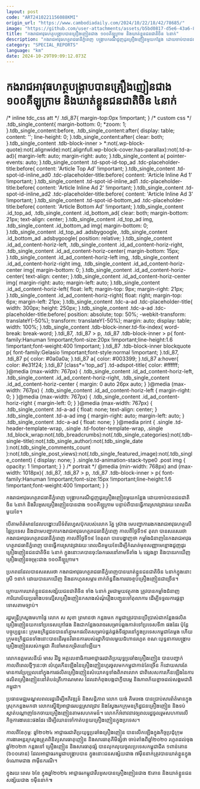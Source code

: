 ```yaml
---
layout: post
code: "ART2410221156088KMI"
origin_url: "https://www.cambodiadaily.com/2024/10/22/18/42/78685/"
image: "https://github.com/user-attachments/assets/b5bd0817-d5e6-43a6-8b8b-37b747815195"
title: "កងរាជអាវុធហត្ថ​បង្ក្រាប​បាន​គ្រឿងញៀន​ជាង ១០០​គីឡូក្រាម និង​ឃាត់​ខ្លួន​ជនជាតិ​ចិន ៤​នាក់"
description: "កងរាជអាវុធហត្ថ​រាជធានី​ភ្នំពេញ បង្ក្រាប​ករណី​ជួញដូរ​គ្រឿងញៀន​មួយ​កន្លែង ដោយ​ចាប់​បាន​ជនជាតិ​ចិន ៤​នាក់ និង​រឹបអូស​គ្រឿងញៀន​បាន​ជាង ១០០​គីឡូក្រាម បន្ទាប់ពី​បាន​ធ្វើការ​ស្រាវជ្រាវ​រយៈពេល​ជិត​មួយ​ខែ។"
category: "SPECIAL_REPORTS"
language: "km"
date: 2024-10-29T09:09:12.073Z
---
```


# កងរាជអាវុធហត្ថ​បង្ក្រាប​បាន​គ្រឿងញៀន​ជាង ១០០​គីឡូក្រាម និង​ឃាត់​ខ្លួន​ជនជាតិ​ចិន ៤​នាក់

/\* inline tdc\_css att \*/ .tdi\_87{ margin-top:0px !important; } /\* custom css \*/ .tdb\_single\_content{ margin-bottom: 0; \*zoom: 1; }.tdb\_single\_content:before, .tdb\_single\_content:after{ display: table; content: ''; line-height: 0; }.tdb\_single\_content:after{ clear: both; }.tdb\_single\_content .tdb-block-inner > \*:not(.wp-block-quote):not(.alignwide):not(.alignfull.wp-block-cover.has-parallax):not(.td-a-ad){ margin-left: auto; margin-right: auto; }.tdb\_single\_content a{ pointer-events: auto; }.tdb\_single\_content .td-spot-id-top\_ad .tdc-placeholder-title:before{ content: 'Article Top Ad' !important; }.tdb\_single\_content .td-spot-id-inline\_ad0 .tdc-placeholder-title:before{ content: 'Article Inline Ad 1' !important; }.tdb\_single\_content .td-spot-id-inline\_ad1 .tdc-placeholder-title:before{ content: 'Article Inline Ad 2' !important; }.tdb\_single\_content .td-spot-id-inline\_ad2 .tdc-placeholder-title:before{ content: 'Article Inline Ad 3' !important; }.tdb\_single\_content .td-spot-id-bottom\_ad .tdc-placeholder-title:before{ content: 'Article Bottom Ad' !important; }.tdb\_single\_content .id\_top\_ad, .tdb\_single\_content .id\_bottom\_ad{ clear: both; margin-bottom: 21px; text-align: center; }.tdb\_single\_content .id\_top\_ad img, .tdb\_single\_content .id\_bottom\_ad img{ margin-bottom: 0; }.tdb\_single\_content .id\_top\_ad .adsbygoogle, .tdb\_single\_content .id\_bottom\_ad .adsbygoogle{ position: relative; }.tdb\_single\_content .id\_ad\_content-horiz-left, .tdb\_single\_content .id\_ad\_content-horiz-right, .tdb\_single\_content .id\_ad\_content-horiz-center{ margin-bottom: 15px; }.tdb\_single\_content .id\_ad\_content-horiz-left img, .tdb\_single\_content .id\_ad\_content-horiz-right img, .tdb\_single\_content .id\_ad\_content-horiz-center img{ margin-bottom: 0; }.tdb\_single\_content .id\_ad\_content-horiz-center{ text-align: center; }.tdb\_single\_content .id\_ad\_content-horiz-center img{ margin-right: auto; margin-left: auto; }.tdb\_single\_content .id\_ad\_content-horiz-left{ float: left; margin-top: 9px; margin-right: 21px; }.tdb\_single\_content .id\_ad\_content-horiz-right{ float: right; margin-top: 6px; margin-left: 21px; }.tdb\_single\_content .tdc-a-ad .tdc-placeholder-title{ width: 300px; height: 250px; }.tdb\_single\_content .tdc-a-ad .tdc-placeholder-title:before{ position: absolute; top: 50%; -webkit-transform: translateY(-50%); transform: translateY(-50%); margin: auto; display: table; width: 100%; }.tdb\_single\_content .tdb-block-inner.td-fix-index{ word-break: break-word; }.tdi\_87, .tdi\_87 > p, .tdi\_87 .tdb-block-inner > p{ font-family:Hanuman !important;font-size:20px !important;line-height:1.6 !important;font-weight:400 !important; }.tdi\_87 .tdb-block-inner blockquote p{ font-family:Gelasio !important;font-style:normal !important; }.tdi\_87, .tdi\_87 p{ color: #0a0a0a; }.tdi\_87 a{ color: #003399; }.tdi\_87 a:hover{ color: #e31f24; }.tdi\_87 \[class\*='top\_ad'\] .td-adspot-title{ color: #ffffff; }@media (max-width: 767px) { .tdb\_single\_content .id\_ad\_content-horiz-left, .tdb\_single\_content .id\_ad\_content-horiz-right, .tdb\_single\_content .id\_ad\_content-horiz-center { margin: 0 auto 26px auto; } }@media (max-width: 767px) { .tdb\_single\_content .id\_ad\_content-horiz-left { margin-right: 0; } }@media (max-width: 767px) { .tdb\_single\_content .id\_ad\_content-horiz-right { margin-left: 0; } }@media (max-width: 767px) { .tdb\_single\_content .td-a-ad { float: none; text-align: center; } .tdb\_single\_content .td-a-ad img { margin-right: auto; margin-left: auto; } .tdb\_single\_content .tdc-a-ad { float: none; } }@media print { .single .td-header-template-wrap, .single .td-footer-template-wrap, .single .td\_block\_wrap:not(.tdb\_breadcrumbs):not(.tdb\_single\_categories):not(.tdb-single-title):not(.tdb\_single\_author):not(.tdb\_single\_date ):not(.tdb\_single\_comments\_count ):not(.tdb\_single\_post\_views):not(.tdb\_single\_featured\_image):not(.tdb\_single\_content) { display: none; } .single.td-animation-stack-type0 .post img { opacity: 1 !important; } } /\* portrait \*/ @media (min-width: 768px) and (max-width: 1018px){ .tdi\_87, .tdi\_87 > p, .tdi\_87 .tdb-block-inner > p{ font-family:Hanuman !important;font-size:15px !important;line-height:1.6 !important;font-weight:400 !important; } }

កងរាជអាវុធហត្ថ​រាជធានី​ភ្នំពេញ បង្ក្រាប​ករណី​ជួញដូរ​គ្រឿងញៀន​មួយ​កន្លែង ដោយ​ចាប់​បាន​ជនជាតិ​ចិន ៤​នាក់ និង​រឹបអូស​គ្រឿងញៀន​បាន​ជាង ១០០​គីឡូក្រាម បន្ទាប់ពី​បាន​ធ្វើការ​ស្រាវជ្រាវ​រយៈពេល​ជិត​មួយ​ខែ។

បើ​តាម​ព័ត៌មាន​ដែល​បង្ហោះ​លើ​ទំព័រ​ហ្វេសប៊ុក​របស់​លោក រ័ត្ន ស្រ៊ាង មេបញ្ជាការ​រង​កងរាជអាវុធហត្ថ​លើ​ផ្ទៃ​ប្រទេស និង​ជា​មេបញ្ជាការ​កងរាជអាវុធហត្ថ​រាជធានី​ភ្នំពេញ កាលពី​ថ្ងៃទី​១៩ តុលា បាន​សរសេរ​ថា កងរាជអាវុធហត្ថ​រាជធានី​ភ្នំពេញ កាលពី​ថ្ងៃទី​១៩ ខែ​តុលា បាន​បង្ហាញ​ថា កម្លាំង​ជំនាញ​នៃ​កងរាជអាវុធហត្ថ​រាជធានី​ភ្នំពេញ បាន​ធ្វើការ​ស្រាវជ្រាវ​រយៈពេល​ជិត​មួយ​ខែ​ដើម្បី​កំណត់​មុខសញ្ញា​មេខ្លោង​ជួញដូរ​គ្រឿងញៀន​ជនជាតិ​ចិន ៤​នាក់ ក្នុង​នោះ​គេ​បាន​ចុះ​ឆែកឆេរ​នៅ​តាម​ទីតាំង ៤ ផ្សេង​គ្នា និង​បាន​រក​ឃើញ​គ្រឿងញៀន​ចម្រុះ​ជាង ១០០​គីឡូក្រាម។

ប្រភព​ដដែល​បាន​សរសេរ​ថា កងរាជអាវុធហត្ថ​រាជធានី​ភ្នំពេញ​បាន​ឃាត់​ខ្លួន​ជនជាតិ​ចិន ៤​នាក់​ក្នុង​នោះ​ស្រី ១​នាក់ ដោយ​បាន​រក​ឃើញ និង​ដកហូត​សម្ភារៈ​ពាក់ព័ន្ធ​នឹង​ការ​វេច​ខ្ចប់​គ្រឿងញៀន​ជាច្រើន។

ក្រោយ​ការ​ឃាត់​ខ្លួន​ជនសង្ស័យ​ជនជាតិ​ចិន ទាំង ៤​នាក់ រួម​ជាមួយ​វត្ថុតាង ត្រូវ​បាន​កម្លាំង​ជំនាញ​ការិយាល័យ​ប្រឆាំង​បទល្មើស​គ្រឿងញៀន​កសាង​សំណុំរឿង​បញ្ជូន​ទៅ​តុលាការ ដើម្បី​ទទួល​ការ​ផ្ដន្ទាទោស​តាម​ច្បាប់។

រដ្ឋមន្ត្រី​ក្រសួង​មហាផ្ទៃ លោក ស សុខា ព្រមាន​ថា កន្លង​មក កម្ពុជា​ត្រូវ​បាន​ប្រើប្រាស់​ជា​កន្លែង​ផលិត​គ្រឿងញៀន​យក​ទៅ​ប្រទេស​ក្រៅ​ផង និង​ជា​កន្លែង​ចរាចរ​សម្រាប់​ឆ្លងកាត់​ទៅ​ប្រទេស​ទី​៣ ផង​ដែរ ប៉ុន្តែ​បច្ចុប្បន្ន​នេះ ក្រុម​ឧក្រិដ្ឋជន​បាន​នាំគ្នា​មក​ផលិត​សម្រាប់​ផ្គត់ផ្គង់​ទីផ្សារ​នៅ​ក្នុង​ប្រទេស​កម្ពុជា​តែម្តង ហើយ​ក្រុម​ឧក្រិដ្ឋជន​ទាំងនោះ​បាន​ដើរ​មុន​វិធានការ​របស់​រដ្ឋាភិបាល​មួយ​ជំហាន​រហូត ខណៈ​យុទ្ធនាការ​បង្ក្រាប​គ្រឿងញៀន​របស់​កម្ពុជា គឺ​នៅ​មាន​កម្រិត​នៅឡើយ។

លោក​ឧត្ដមសេនីយ៍ មាស វិរិទ្ធ អគ្គលេខាធិការ​អាជ្ញាធរ​ជាតិ​ប្រយុទ្ធ​ប្រឆាំង​គ្រឿងញៀន បាន​បញ្ជាក់​កាលពី​ពេល​ថ្មីៗ​នេះ​ថា លំហូរ​កើន​ឡើង​នៃ​គ្រឿងញៀន​ហូរ​ចូល​មក​កម្ពុជា​កាន់តែ​ច្រើន ក៏​ដោយសារតែ​មាន​ការ​ប្រែប្រួល​នៅ​ក្នុង​ការ​ផលិត​គ្រឿងញៀន​សំយោគ​ទូទាំង​ពិភពលោក ជាពិសេស​ការ​កើន​ឡើង​នៃ​ការ​ផលិត​គ្រឿងញៀន​នៅ​តំបន់​ត្រីកោណ​មាស ដែល​វា​កំពុង​បង្ក​ជា​ក្តី​បារម្ភ និង​ភាព​ភ័យ​ខ្លាច​ដល់​សង្គម​ជាតិ​កម្ពុជា។

ប្រធាន​មជ្ឈមណ្ឌល​ពលរដ្ឋ​ដើម្បី​អភិវឌ្ឍន៍ និង​សន្តិភាព លោក យង់ គិមអេង បាន​ប្រាប់​សារព័ត៌មាន​ក្នុង​ស្រុក​កន្លង​មក​ថា លោក​ស្នើ​ឱ្យ​អាជ្ញាធរ​បន្ត​ស្រាវជ្រាវ និង​ស្វែងរក​ក្រុម​ឧក្រិដ្ឋជន​គ្រឿងញៀន និង​ទប់ស្កាត់​បណ្ដាញ​ចែកចាយ​គ្រឿងញៀន​តាម​សហគមន៍។ លោក​ក៏​អំពាវនាវ​ឲ្យ​ពលរដ្ឋ​ចូលរួម​សហការ​លើ​កិច្ចការងារ​នេះ​ផង​ដែរ ដើម្បី​ឈាន​ទៅ​កាត់បន្ថយ​គ្រឿងញៀន​ក្នុង​ប្រទេស។

កាលពី​ខែ​កុម្ភៈ ឆ្នាំ​២០២៤ អាជ្ញាធរ​ជាតិ​ប្រយុទ្ធ​ប្រឆាំង​គ្រឿងញៀន បាន​លើកឡើង​ក្នុង​កិច្ចប្រជុំ​ក្រុម​ការងារ​អន្តរ​ក្រសួង​ត្រួតពិនិត្យ​សារធាតុ​ញៀន និង​សារធាតុ​គីមី​ផ្សំ​ថា ចាប់តាំងពី​ឆ្នាំ​២០២០ រហូត​ដល់​ចុង​ឆ្នាំ​២០២៣ កន្លង​ទៅ គ្រឿងញៀន និង​សារធាតុ​ផ្សំ បាន​លុកលុយ​ចូល​ប្រទេស​កម្ពុជា​ជិត ១​ពាន់​តោន (៦០០​តោន) ដែល​អាជ្ញាធរ​កម្ពុជា​បង្ក្រាប​បាន ក្នុង​នោះ​ជនសង្ស័យ​ជាង ៧​ម៉ឺន​នាក់​ត្រូវ​បាន​ឃាត់​ខ្លួន​ក្នុង​ចំណោម​ជាង ៣​ម៉ឺន​ករណី។

ក្នុង​រយៈពេល ៦​ខែ ក្នុង​ឆ្នាំ​២០២៤ អាជ្ញាធរ​កម្ពុជា​រឹបអូស​បាន​គ្រឿងញៀន​ជាង ៥​តោន និង​ឃាត់​ខ្លួន​ជនសង្ស័យ​ជាង ១​ម៉ឺន​នាក់៕